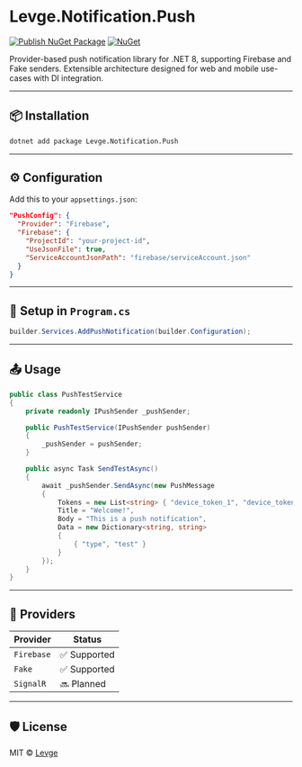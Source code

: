 ﻿# Levge.Notification.Push

[![Publish NuGet Package](https://github.com/levge-projects/Levge.Notification.Push/actions/workflows/main.yml/badge.svg)](https://github.com/levge-projects/Levge.Notification.Push/actions/workflows/main.yml)
[![NuGet](https://img.shields.io/nuget/v/Levge.Notification.Push.svg)](https://www.nuget.org/packages/Levge.Notification.Push)

Provider-based push notification library for .NET 8, supporting Firebase and Fake senders. Extensible architecture designed for web and mobile use-cases with DI integration.

---

## 📦 Installation

```bash
dotnet add package Levge.Notification.Push
```

---

## ⚙️ Configuration

Add this to your `appsettings.json`:

```json
"PushConfig": {
  "Provider": "Firebase",
  "Firebase": {
    "ProjectId": "your-project-id",
    "UseJsonFile": true,
    "ServiceAccountJsonPath": "firebase/serviceAccount.json"
  }
}
```

---

## 🔧 Setup in `Program.cs`

```csharp
builder.Services.AddPushNotification(builder.Configuration);
```

---

## 📤 Usage

```csharp
public class PushTestService
{
    private readonly IPushSender _pushSender;

    public PushTestService(IPushSender pushSender)
    {
        _pushSender = pushSender;
    }

    public async Task SendTestAsync()
    {
        await _pushSender.SendAsync(new PushMessage
        {
            Tokens = new List<string> { "device_token_1", "device_token_2" },
            Title = "Welcome!",
            Body = "This is a push notification",
            Data = new Dictionary<string, string>
            {
                { "type", "test" }
            }
        });
    }
}
```

---

## 🧩 Providers

| Provider   | Status       |
|------------|--------------|
| `Firebase` | ✅ Supported |
| `Fake`     | ✅ Supported |
| `SignalR`  | 🔜 Planned   |

---

## 🛡️ License

MIT © [Levge](https://github.com/levge-projects)
